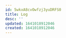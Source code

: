 ```yaml
---
id: 5wkxA8cvOwfzj3yuDRFS0
title: Log
desc: ''
updated: 1641018912046
created: 1641018912046
---
```


